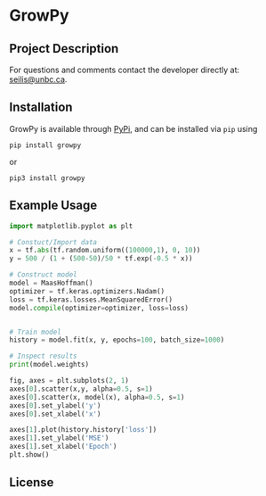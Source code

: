 # GrowPy

## Project Description

For questions and comments contact the developer directly at: <seilis@unbc.ca>.


## Installation
GrowPy is available through [PyPi](https://pypi.org/project/growpy/), and can be installed via `pip` using
```
pip install growpy
```
or 
```
pip3 install growpy
```

## Example Usage

```python
import matplotlib.pyplot as plt

# Constuct/Import data
x = tf.abs(tf.random.uniform((100000,1), 0, 10))
y = 500 / (1 + (500-50)/50 * tf.exp(-0.5 * x))

# Construct model
model = MaasHoffman()
optimizer = tf.keras.optimizers.Nadam()
loss = tf.keras.losses.MeanSquaredError()
model.compile(optimizer=optimizer, loss=loss)


# Train model
history = model.fit(x, y, epochs=100, batch_size=1000)

# Inspect results
print(model.weights)

fig, axes = plt.subplots(2, 1)
axes[0].scatter(x,y, alpha=0.5, s=1)
axes[0].scatter(x, model(x), alpha=0.5, s=1)
axes[0].set_ylabel('y')
axes[0].set_xlabel('x')

axes[1].plot(history.history['loss'])
axes[1].set_ylabel('MSE')
axes[1].set_xlabel('Epoch')
plt.show()
```

## License

